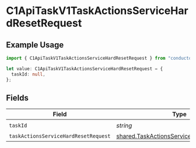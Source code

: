 # C1ApiTaskV1TaskActionsServiceHardResetRequest

## Example Usage

```typescript
import { C1ApiTaskV1TaskActionsServiceHardResetRequest } from "conductorone-sdk-typescript/sdk/models/operations";

let value: C1ApiTaskV1TaskActionsServiceHardResetRequest = {
  taskId: null,
};
```

## Fields

| Field                                                                                                         | Type                                                                                                          | Required                                                                                                      | Description                                                                                                   |
| ------------------------------------------------------------------------------------------------------------- | ------------------------------------------------------------------------------------------------------------- | ------------------------------------------------------------------------------------------------------------- | ------------------------------------------------------------------------------------------------------------- |
| `taskId`                                                                                                      | *string*                                                                                                      | :heavy_check_mark:                                                                                            | N/A                                                                                                           |
| `taskActionsServiceHardResetRequest`                                                                          | [shared.TaskActionsServiceHardResetRequest](../../../sdk/models/shared/taskactionsservicehardresetrequest.md) | :heavy_minus_sign:                                                                                            | N/A                                                                                                           |